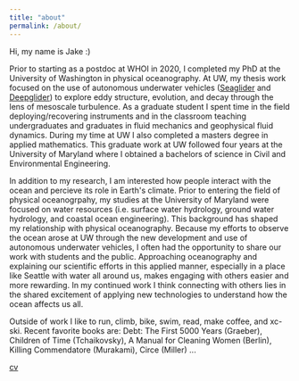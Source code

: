 ```yaml
---
title: "about"
permalink: /about/
---
```


Hi, my name is Jake :)  

Prior to starting as a postdoc at WHOI in 2020, I completed my PhD at the University of Washington in physical oceanography. At UW, my thesis work focused on the use of autonomous underwater vehicles ([Seaglider](https://www.youtube.com/watch?v=oPeLpNZB5UY) and [Deepglider](https://www.youtube.com/watch?v=Oxj1SBWSHN8)) to explore eddy structure, evolution, and decay through the lens of mesoscale turbulence. As a graduate student I spent time in the field deploying/recovering instruments and in the classroom teaching undergraduates and graduates in fluid mechanics and geophysical fluid dynamics. During my time at UW I also completed a masters degree in applied mathematics. This graduate work at UW followed four years at the University of Maryland where I obtained a bachelors of science in Civil and Environmental Engineering.  

In addition to my research, I am interested how people interact with the ocean and percieve its role in Earth's climate. Prior to entering the field of physical oceanogrpahy, my studies at the University of Maryland were focused on water resources (i.e. surface water hydrology, ground water hydrology, and coastal ocean engineering). This background has shaped my relationship with physical oceanography. Because my efforts to observe the ocean arose at UW through the new development and use of autonomous underwater vehicles, I often had the opportunity to share our work with students and the public. Approaching oceanography and explaining our scientific efforts in this applied manner, especially in a place like Seattle with water all around us, makes engaging with others easier and more rewarding. In my continued work I think connecting with others lies in the shared excitement of applying new technologies to understand how the ocean affects us all.  

Outside of work I like to run, climb, bike, swim, read, make coffee, and xc-ski. Recent favorite books are: Debt: The First 5000 Years (Graeber), Children of Time (Tchaikovsky), A Manual for Cleaning Women (Berlin), Killing Commendatore (Murakami), Circe (Miller) ... 

[cv][1]

[1]: /assets/documents/Steinberg_CV_2022_07_25.pdf
